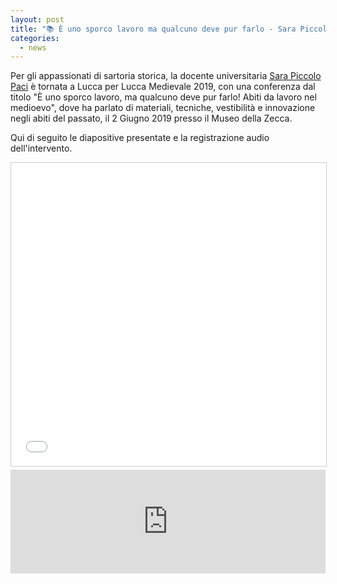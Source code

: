 ```yaml
---
layout: post
title: "📚 È uno sporco lavoro ma qualcuno deve pur farlo - Sara Piccolo Paci"
categories:
  - news
---
```


 Per gli appassionati di sartoria storica, la docente universitaria [Sara
 Piccolo Paci](https://www.sarapacipiccolo.com/) è tornata a Lucca per Lucca
 Medievale 2019, con una conferenza dal titolo "È uno sporco lavoro, ma qualcuno
 deve pur farlo! Abiti da lavoro nel medioevo", dove ha parlato di materiali,
 tecniche, vestibilità e innovazione negli abiti del passato, il 2 Giugno 2019
 presso il Museo della Zecca. 

 <!-- more -->

 Qui di seguito le diapositive presentate e la registrazione audio
 dell'intervento.

<iframe src="//www.slideshare.net/slideshow/embed_code/key/nDmqCTPHIJDIEK" width="595" height="485" frameborder="0" marginwidth="0" marginheight="0" scrolling="no" style="border:1px solid #CCC; border-width:1px; margin-bottom:5px; max-width: 100%;" allowfullscreen> </iframe>

<iframe width="100%" height="166" scrolling="no" frameborder="no" allow="autoplay" src="https://w.soundcloud.com/player/?url=https%3A//api.soundcloud.com/tracks/636705537&color=%23ff5500&auto_play=false&hide_related=false&show_comments=true&show_user=true&show_reposts=false&show_teaser=true"></iframe>